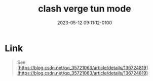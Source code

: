﻿---
layout: post
title: clash verge tun mode
date: 2023-05-12 09:11:12-0100
tag: 
category: 
toc:
    beginning: true
    sidebar: left
---

# Link
> See  
> [https://blog.csdn.net/qq_35721063/article/details/136724819](https://blog.csdn.net/qq_35721063/article/details/136724819)


